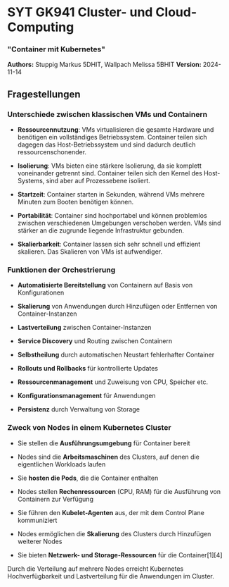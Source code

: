 # SYT GK941 Cluster- und Cloud-Computing 
### "Container mit Kubernetes" 

**Authors:** Stuppig Markus 5DHIT, Wallpach Melissa 5BHIT
**Version:** 2024-11-14

## Fragestellungen 
### Unterschiede zwischen klassischen VMs und Containern

- **Ressourcennutzung**: VMs virtualisieren die gesamte Hardware und benötigen ein vollständiges Betriebssystem. Container teilen sich dagegen das Host-Betriebssystem und sind dadurch deutlich ressourcenschonender.

- **Isolierung**: VMs bieten eine stärkere Isolierung, da sie komplett voneinander getrennt sind. Container teilen sich den Kernel des Host-Systems, sind aber auf Prozessebene isoliert.

- **Startzeit**: Container starten in Sekunden, während VMs mehrere Minuten zum Booten benötigen können.

- **Portabilität**: Container sind hochportabel und können problemlos zwischen verschiedenen Umgebungen verschoben werden. VMs sind stärker an die zugrunde liegende Infrastruktur gebunden.

- **Skalierbarkeit**: Container lassen sich sehr schnell und effizient skalieren. Das Skalieren von VMs ist aufwendiger.

### Funktionen der Orchestrierung 

- **Automatisierte Bereitstellung** von Containern auf Basis von Konfigurationen

- **Skalierung** von Anwendungen durch Hinzufügen oder Entfernen von Container-Instanzen

- **Lastverteilung** zwischen Container-Instanzen

- **Service Discovery** und Routing zwischen Containern

- **Selbstheilung** durch automatischen Neustart fehlerhafter Container

- **Rollouts und Rollbacks** für kontrollierte Updates

- **Ressourcenmanagement** und Zuweisung von CPU, Speicher etc.

- **Konfigurationsmanagement** für Anwendungen

- **Persistenz** durch Verwaltung von Storage

### Zweck von Nodes in einem Kubernetes Cluster

- Sie stellen die **Ausführungsumgebung** für Container bereit

- Nodes sind die **Arbeitsmaschinen** des Clusters, auf denen die eigentlichen Workloads laufen

- Sie **hosten die Pods**, die die Container enthalten

- Nodes stellen **Rechenressourcen** (CPU, RAM) für die Ausführung von Containern zur Verfügung

- Sie führen den **Kubelet-Agenten** aus, der mit dem Control Plane kommuniziert

- Nodes ermöglichen die **Skalierung** des Clusters durch Hinzufügen weiterer Nodes

- Sie bieten **Netzwerk- und Storage-Ressourcen** für die Container[1][4]

Durch die Verteilung auf mehrere Nodes erreicht Kubernetes Hochverfügbarkeit und Lastverteilung für die Anwendungen im Cluster.
